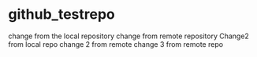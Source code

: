 # github_testrepo

change from the local repository
change from remote repository
Change2 from local repo
change 2 from remote
change 3 from remote repo
